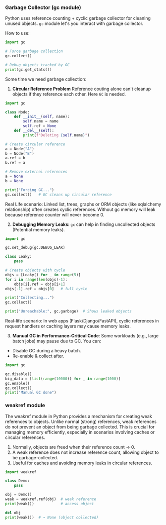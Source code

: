 ### Garbage Collector (gc module)
Python uses reference counting + cyclic garbage collector for cleaning unused objects.
`gc` module let's you interact with garbage collector.

How to use:
```python
import gc

# Force garbage collection
gc.collect()

# Debug objects tracked by GC
print(gc.get_stats())
```

Some time we need garbage collection:
1. **Circular Reference Problem**
Reference couting alone can't cleanup objects if they reference each other. Here `GC` is needed.

```python
import gc

class Node:
    def __init__(self, name):
        self.name = name
        self.ref = None
    def __del__(self):
        print(f"Deleting {self.name}")

# Create circular reference
a = Node("A")
b = Node("B")
a.ref = b
b.ref = a

# Remove external references
a = None
b = None

print("Forcing GC...")
gc.collect()   # GC cleans up circular reference
```

Real Life scenario:
Linked list, trees, graphs or ORM objects (like sqlalchemy relationship) often creates
cyclic references. Without gc memory will leak because reference counter will never 
become 0.

2. **Debugging Memory Leaks**:
`gc` can help in finding uncollected objects (Potential memory leaks).

```python
import gc

gc.set_debug(gc.DEBUG_LEAK)

class Leaky:
    pass

# Create objects with cycle
objs = [Leaky() for _ in range(5)]
for i in range(len(objs)-1):
    objs[i].ref = objs[i+1]
objs[-1].ref = objs[0]   # full cycle

print("Collecting...")
gc.collect()

print("Unreachable:", gc.garbage)  # Shows leaked objects
```
Real-life scenario:
In web apps (Flask/Django/FastAPI), cyclic references in request handlers or caching layers may cause memory leaks.

3. **Manual GC in Performance-Critical Code**: 
Some workloads (e.g., large batch jobs) may pause due to GC. You can:
- Disable GC during a heavy batch.
- Re-enable & collect after.

```python
import gc

gc.disable()
big_data = [list(range(10000)) for _ in range(1000)]
gc.enable()
gc.collect()
print("Manual GC done")
```

### weakref module
The weakref module in Python provides a mechanism for creating weak references to objects.
Unlike normal (strong) references, weak references do not prevent an object from being garbage collected.
This is crucial for managing memory efficiently, especially in scenarios involving caches or circular references.

1. Normally, objects are freed when their reference count → 0.
2. A weak reference does not increase reference count, allowing object to be garbage-collected.
3. Useful for caches and avoiding memory leaks in circular references.

```python
import weakref

class Demo:
    pass

obj = Demo()
weak = weakref.ref(obj)  # weak reference
print(weak())            # access object

del obj
print(weak())  # → None (object collected)
```

